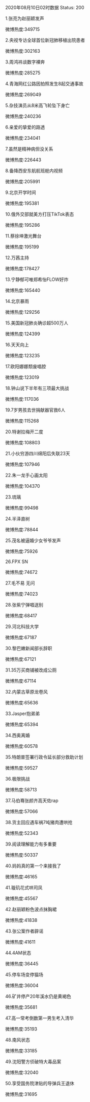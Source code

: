 2020年08月10日02时数据
Status: 200

1.张亮为赵丽颖发声

微博热度:349715

2.央视专访全球首位新冠肺移植出院患者

微博热度:302163

3.周鸿祎谈数字裸奔

微博热度:285275

4.青海网红公路因拍照发生8起交通事故

微博热度:269049

5.杂技演员从8米高飞轮坠下身亡

微博热度:240236

6.亲爱的挚爱的路透

微博热度:234041

7.虽然是精神病但没关系

微博热度:226443

8.备降西安东航航班舱内视频

微博热度:205991

9.北京开学时间

微博热度:195381

10.俄外交部就美方打压TikTok表态

微博热度:195286

11.蔡徐坤激光舞台

微博热度:195199

12.万茜主持

微博热度:178427

13.宁静郁可唯郑希怡FLOW好炸

微博热度:165440

14.北京暴雨

微博热度:129256

15.美国新冠肺炎确诊超500万人

微博热度:124399

16.天天向上

微博热度:123235

17.欧阳娜娜颓废唱腔

微博热度:123019

18.钟山说下半年有三项最大挑战

微博热度:117036

19.7岁男孩去世捐献器官救6人

微博热度:115268

20.特谢拉梅开二度

微博热度:108803

21.小伙穷游四川绵阳后失联23天

微博热度:107946

22.朱一龙手心画太阳

微博热度:104370

23.琉璃

微博热度:99498

24.半泽直树

微博热度:78844

25.茂名被逼婚少女爷爷发声

微博热度:75926

26.FPX SN

微博热度:74672

27.毛不易 无问

微博热度:74023

28.张紫宁弹唱送别

微博热度:68417

29.河北科技大学

微博热度:67187

30.黎巴嫩新闻部长辞职

微博热度:67121

31.35万买商铺被改成公厕

微博热度:67114

32.内蒙古草原龙卷风

微博热度:65636

33.Jasper抱弟弟

微博热度:65394

34.西奥离婚

微博热度:60578

35.特朗普签署行政令延长部分救助计划

微博热度:59527

36.极限挑战

微博热度:58713

37.马伯骞张颜齐高天佐rap

微博热度:57066

38.货主回应遇车祸7吨猪肉遭哄抢

微博热度:52343

39.阅读理解能力有多重要

微博热度:50337

40.妈妈真的第一个来接我了

微博热度:46165

41.璇玑花式哄司凤

微博热度:45567

42.赵丽颖粉色波点抹胸裙

微博热度:41838

43.张公案作者辟谣

微博热度:41611

44.4AM状态

微博热度:36445

45.停车场变停猫场

微博热度:36004

46.矿井停产20年溪水仍是黄褐色

微博热度:35681

47.高一常考倒数第一男生考入清华

微博热度:35193

48.南风状态

微博热度:33185

49.沈阳警方侦破特大毒品案

微博热度:32040

50.享受国务院津贴的导弹兵王退休

微博热度:31695

